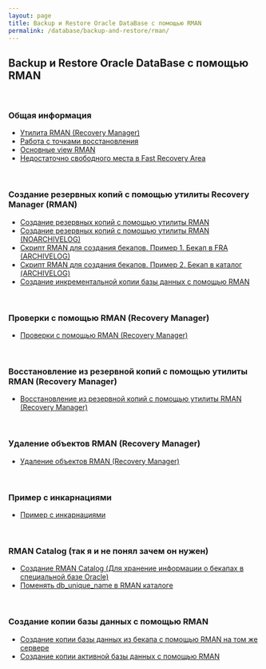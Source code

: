 ```yaml
---
layout: page
title: Backup и Restore Oracle DataBase с помощью RMAN
permalink: /database/backup-and-restore/rman/
---
```



## Backup и Restore Oracle DataBase с помощью RMAN

<br/>

### Общая информация

<ul>
    <li>
        <a href="/database/backup-and-restore/rman/about-oracle-rman/">Утилита RMAN (Recovery Manager)</a>
    </li>
    <li>
        <a href="/database/backup-and-restore/rman/restore-points/">Работа с точками восстановления</a>
    </li>
    <li>
        <a href="/database/backup-and-restore/rman/rman-view/"> Основные view RMAN</a>
    </li>
    <li>
        <a href="/database/backup-and-restore/rman/low-space-in-fra/">Недостаточно свободного места в Fast Recovery Area</a>
    </li>
</ul>



<br/>

### Создание резервных копий с помощью утилиты Recovery Manager (RMAN)



<ul>
    <li>
        <a href="/database/backup-and-restore/rman/oracle-rman-backup/">Создание резервных копий с помощью утилиты RMAN </a>
    </li>
    <li>
        <a href="/database/backup-and-restore/rman/oracle-rman-backup-noarchivelog/">Создание резервных копий с помощью утилиты RMAN (NOARCHIVELOG)</a>
    </li>
    <li>
        <a href="/database/backup-and-restore/rman/oracle_rman_scripts_example/example1/">Скрипт RMAN для создания бекапов. Пример 1. Бекап в FRA (ARCHIVELOG)</a>
    </li>
    <li>
        <a href="/database/backup-and-restore/rman/oracle_rman_scripts_example/example2/">Скрипт RMAN для создания бекапов. Пример 2. Бекап в каталог (ARCHIVELOG)</a>
    </li>
    <li>
        <a href="/database/backup-and-restore/rman/incremental-backup/">Создание инкрементальной копии базы данных с помощью RMAN</a>
    </li>
</ul>

<br/>

###  Проверки с помощью RMAN (Recovery Manager)

<ul>
    <li>
        <a href="/database/backup-and-restore/rman/oracle-rman-check/">Проверки с помощью RMAN (Recovery Manager)</a>
    </li>
</ul>

<br/>

### Восстановление из резервной копий с помощью утилиты RMAN (Recovery Manager)

<ul>
    <li>
        <a href="/database/backup-and-restore/rman/oracle-rman-restore-and-recover/">Восстановление из резервной копий с помощью утилиты RMAN (Recovery Manager)</a>
    </li>
</ul>


<br/>

### Удаление объектов RMAN (Recovery Manager)

<ul>
    <li>
        <a href="/database/backup-and-restore/rman/oracle-rman-delete/">Удаление объектов RMAN (Recovery Manager)</a>
    </li>
</ul>


<br/>

### Пример с инкарнациями

<ul>
    <li>
        <a href="/database/backup-and-restore/rman/rman-incarnations-sample/">Пример с инкарнациями</a>
    </li>
</ul>


<br/>

### RMAN Catalog (так я и не понял зачем он нужен)

<ul>
    <li>
        <a href="/database/backup-and-restore/rman/rman-catalog-installation/">Создание RMAN Catalog (Для хранение информации о бекапах в специальной базе Oracle)</a>
    </li>
    <li>
        <a href="/database/backup-and-restore/rman/change-db-unique-name-in-catalog/">Поменять db_unique_name в RMAN каталоге</a>
    </li>
</ul>



<br/>

### Создание копии базы данных с помощью RMAN

<ul>
    <li>
        <a href="/database/backup-and-restore/rman/duplicate-database/">Создание копии базы данных из бекапа с помощью RMAN на том же сервере</a>
    </li>
    <li>
        <a href="/database/backup-and-restore/rman/duplicate-active-database/">Создание копии активной базы данных с помощью RMAN</a>
    </li>



</ul>
